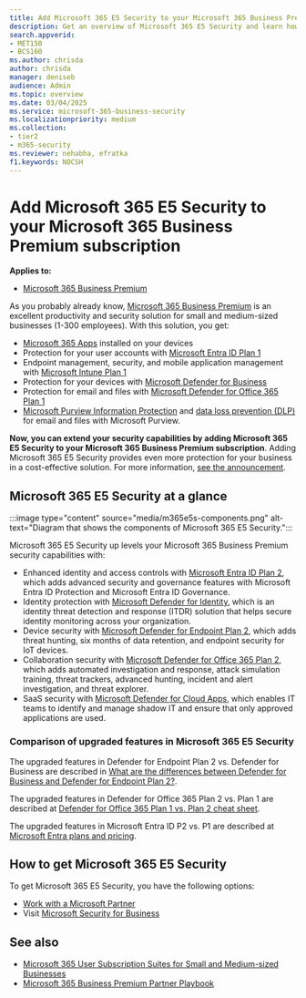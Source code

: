 ```yaml
---
title: Add Microsoft 365 E5 Security to your Microsoft 365 Business Premium subscription
description: Get an overview of Microsoft 365 E5 Security and learn how to add it to your Microsoft 365 Business Premium subscription.
search.appverid:
- MET150
- BCS160
ms.author: chrisda
author: chrisda
manager: deniseb
audience: Admin
ms.topic: overview
ms.date: 03/04/2025
ms.service: microsoft-365-business-security
ms.localizationpriority: medium
ms.collection:
- tier2
- m365-security
ms.reviewer: nehabha, efratka
f1.keywords: NOCSH
---
```


# Add Microsoft 365 E5 Security to your Microsoft 365 Business Premium subscription

**Applies to:**

- [Microsoft 365 Business Premium](m365bp-overview.md)

As you probably already know, [Microsoft 365 Business Premium](m365bp-overview.md) is an excellent productivity and security solution for small and medium-sized businesses (1-300 employees). With this solution, you get:

- [Microsoft 365 Apps](/microsoft-365/admin/setup/install-applications) installed on your devices
- Protection for your user accounts with [Microsoft Entra ID Plan 1](/entra/fundamentals/whatis)
- Endpoint management, security, and mobile application management with [Microsoft Intune Plan 1](/mem/intune/fundamentals/what-is-intune)
- Protection for your devices with [Microsoft Defender for Business](/defender-business/mdb-overview)
- Protection for email and files with [Microsoft Defender for Office 365 Plan 1](/defender-office-365/mdo-about#defender-for-office-365-plan-1-capabilities)
- [Microsoft Purview Information Protection](/azure/information-protection/what-is-information-protection) and [data loss prevention (DLP)](/purview/dlp-learn-about-dlp) for email and files with Microsoft Purview.

**Now, you can extend your security capabilities by adding Microsoft 365 E5 Security to your Microsoft 365 Business Premium subscription**. Adding Microsoft 365 E5 Security provides even more protection for your business in a cost-effective solution. For more information, [see the announcement](https://aka.ms/BusinessPremiumPlusE5SecurityBlog).

## Microsoft 365 E5 Security at a glance

:::image type="content" source="media/m365e5s-components.png" alt-text="Diagram that shows the components of Microsoft 365 E5 Security.":::

Microsoft 365 E5 Security up levels your Microsoft 365 Business Premium security capabilities with:

- Enhanced identity and access controls with [Microsoft Entra ID Plan 2](/entra/fundamentals/licensing), which adds advanced security and governance features with Microsoft Entra ID Protection and Microsoft Entra ID Governance.
- Identity protection with [Microsoft Defender for Identity](/defender-for-identity/what-is), which is an identity threat detection and response (ITDR) solution that helps secure identity monitoring across your organization.
- Device security with [Microsoft Defender for Endpoint Plan 2](/defender-endpoint/microsoft-defender-endpoint), which adds threat hunting, six months of data retention, and endpoint security for IoT devices.
- Collaboration security with [Microsoft Defender for Office 365 Plan 2](/defender-office-365/mdo-about#defender-for-office-365-plan-1-vs-plan-2-cheat-sheet), which adds automated investigation and response, attack simulation training, threat trackers, advanced hunting, incident and alert investigation, and threat explorer.
- SaaS security with [Microsoft Defender for Cloud Apps](/defender-cloud-apps/what-is-defender-for-cloud-apps), which enables IT teams to identify and manage shadow IT and ensure that only approved applications are used.

### Comparison of upgraded features in Microsoft 365 E5 Security

The upgraded features in Defender for Endpoint Plan 2 vs. Defender for Business are described in [What are the differences between Defender for Business and Defender for Endpoint Plan 2?](/defender-business/mdb-faq#what-are-the-differences-between-defender-for-business-and-defender-for-endpoint-plans-1-and-2).

The upgraded features in Defender for Office 365 Plan 2 vs. Plan 1 are described at [Defender for Office 365 Plan 1 vs. Plan 2 cheat sheet](/defender-office-365/mdo-about#defender-for-office-365-plan-1-vs-plan-2-cheat-sheet).

The upgraded features in Microsoft Entra ID P2 vs. P1 are described at [Microsoft Entra plans and pricing](https://www.microsoft.com/security/business/microsoft-entra-pricing).

## How to get Microsoft 365 E5 Security

To get Microsoft 365 E5 Security, you have the following options:

- [Work with a Microsoft Partner](/microsoft-365/admin/manage/find-your-partner-or-reseller)
- Visit [Microsoft Security for Business](https://aka.ms/SMBSecurity)

## See also

- [Microsoft 365 User Subscription Suites for Small and Medium-sized Businesses](https://cdn-dynmedia-1.microsoft.com/is/content/microsoftcorp/microsoft/final/en-us/microsoft-brand/documents/modern-work-plan-comparison-smb5.pdf)
- [Microsoft 365 Business Premium Partner Playbook](https://aka.ms/M365BPPartnerPlaybook)